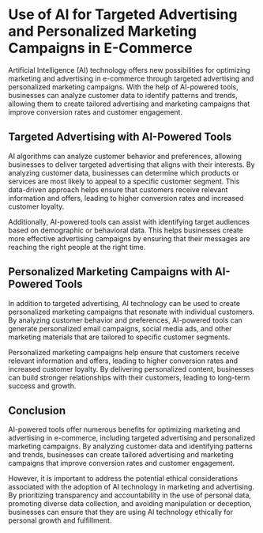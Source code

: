 Use of AI for Targeted Advertising and Personalized Marketing Campaigns in E-Commerce
==============================================================================================================================================

Artificial Intelligence (AI) technology offers new possibilities for optimizing marketing and advertising in e-commerce through targeted advertising and personalized marketing campaigns. With the help of AI-powered tools, businesses can analyze customer data to identify patterns and trends, allowing them to create tailored advertising and marketing campaigns that improve conversion rates and customer engagement.

Targeted Advertising with AI-Powered Tools
------------------------------------------

AI algorithms can analyze customer behavior and preferences, allowing businesses to deliver targeted advertising that aligns with their interests. By analyzing customer data, businesses can determine which products or services are most likely to appeal to a specific customer segment. This data-driven approach helps ensure that customers receive relevant information and offers, leading to higher conversion rates and increased customer loyalty.

Additionally, AI-powered tools can assist with identifying target audiences based on demographic or behavioral data. This helps businesses create more effective advertising campaigns by ensuring that their messages are reaching the right people at the right time.

Personalized Marketing Campaigns with AI-Powered Tools
------------------------------------------------------

In addition to targeted advertising, AI technology can be used to create personalized marketing campaigns that resonate with individual customers. By analyzing customer behavior and preferences, AI-powered tools can generate personalized email campaigns, social media ads, and other marketing materials that are tailored to specific customer segments.

Personalized marketing campaigns help ensure that customers receive relevant information and offers, leading to higher conversion rates and increased customer loyalty. By delivering personalized content, businesses can build stronger relationships with their customers, leading to long-term success and growth.

Conclusion
----------

AI-powered tools offer numerous benefits for optimizing marketing and advertising in e-commerce, including targeted advertising and personalized marketing campaigns. By analyzing customer data and identifying patterns and trends, businesses can create tailored advertising and marketing campaigns that improve conversion rates and customer engagement.

However, it is important to address the potential ethical considerations associated with the adoption of AI technology in marketing and advertising. By prioritizing transparency and accountability in the use of personal data, promoting diverse data collection, and avoiding manipulation or deception, businesses can ensure that they are using AI technology ethically for personal growth and fulfillment.
